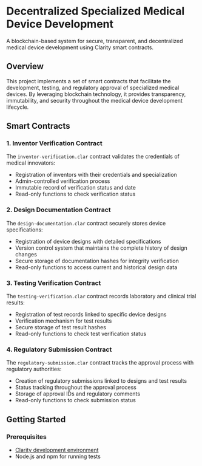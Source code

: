 # Decentralized Specialized Medical Device Development

A blockchain-based system for secure, transparent, and decentralized medical device development using Clarity smart contracts.

## Overview

This project implements a set of smart contracts that facilitate the development, testing, and regulatory approval of specialized medical devices. By leveraging blockchain technology, it provides transparency, immutability, and security throughout the medical device development lifecycle.

## Smart Contracts

### 1. Inventor Verification Contract

The `inventor-verification.clar` contract validates the credentials of medical innovators:

- Registration of inventors with their credentials and specialization
- Admin-controlled verification process
- Immutable record of verification status and date
- Read-only functions to check verification status

### 2. Design Documentation Contract

The `design-documentation.clar` contract securely stores device specifications:

- Registration of device designs with detailed specifications
- Version control system that maintains the complete history of design changes
- Secure storage of documentation hashes for integrity verification
- Read-only functions to access current and historical design data

### 3. Testing Verification Contract

The `testing-verification.clar` contract records laboratory and clinical trial results:

- Registration of test records linked to specific device designs
- Verification mechanism for test results
- Secure storage of test result hashes
- Read-only functions to check test verification status

### 4. Regulatory Submission Contract

The `regulatory-submission.clar` contract tracks the approval process with regulatory authorities:

- Creation of regulatory submissions linked to designs and test results
- Status tracking throughout the approval process
- Storage of approval IDs and regulatory comments
- Read-only functions to check submission status

## Getting Started

### Prerequisites

- [Clarity development environment](https://github.com/hirosystems/clarinet)
- Node.js and npm for running tests

